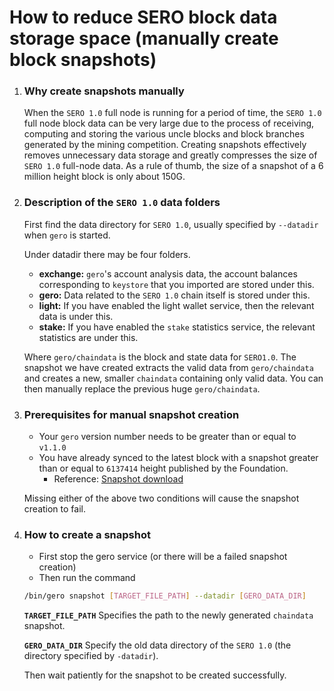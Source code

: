 # How to reduce SERO block data storage space (manually create block snapshots)


1. ### Why create snapshots manually
   When the `SERO 1.0` full node is running for a period of time, the `SERO 1.0` full node block data can be very large due to the process of receiving, computing and storing the various uncle blocks and block branches generated by the mining competition. Creating snapshots effectively removes unnecessary data storage and greatly compresses the size of `SERO 1.0` full-node data. As a rule of thumb, the size of a snapshot of a 6 million height block is only about 150G.



2. ### Description of the `SERO 1.0`  data folders
   First find the data directory for `SERO 1.0`, usually specified by `--datadir` when `gero` is started.
   
   Under datadir there may be four folders.
   
   * **exchange:** `gero`'s account analysis data, the account balances corresponding to `keystore` that you imported are stored under this.
   * **gero:** Data related to the `SERO 1.0` chain itself is stored under this.
   * **light:** If you have enabled the light wallet service, then the relevant data is under this.
   * **stake:** If you have enabled the `stake` statistics service, the relevant statistics are under this.
   
   Where `gero/chaindata` is the block and state data for `SERO1.0`. The snapshot we have created extracts the valid data from `gero/chaindata` and creates a new, smaller `chaindata` containing only valid data. You can then manually replace the previous huge `gero/chaindata`.





3. ### Prerequisites for manual snapshot creation

   * Your `gero` version number needs to be greater than or equal to `v1.1.0`
   * You have already synced to the latest block with a snapshot greater than or equal to `6137414` height published by the Foundation.
     * Reference: [Snapshot download](https://wiki.sero.cash/en/index.html?file=Start/sero-chain-snapshot-list)

   Missing either of the above two conditions will cause the snapshot creation to fail.

   

4. ### How to create a snapshot 

   * First stop the gero service (or there will be a failed snapshot creation)
   * Then run the command

   ```bash
   /bin/gero snapshot [TARGET_FILE_PATH] --datadir [GERO_DATA_DIR]
   ```

   **`TARGET_FILE_PATH`** Specifies the path to the newly generated `chaindata` snapshot.

   **`GERO_DATA_DIR`** Specify the old data directory of the `SERO 1.0` (the directory specified by `-datadir`).

   Then wait patiently for the snapshot to be created successfully.

   
